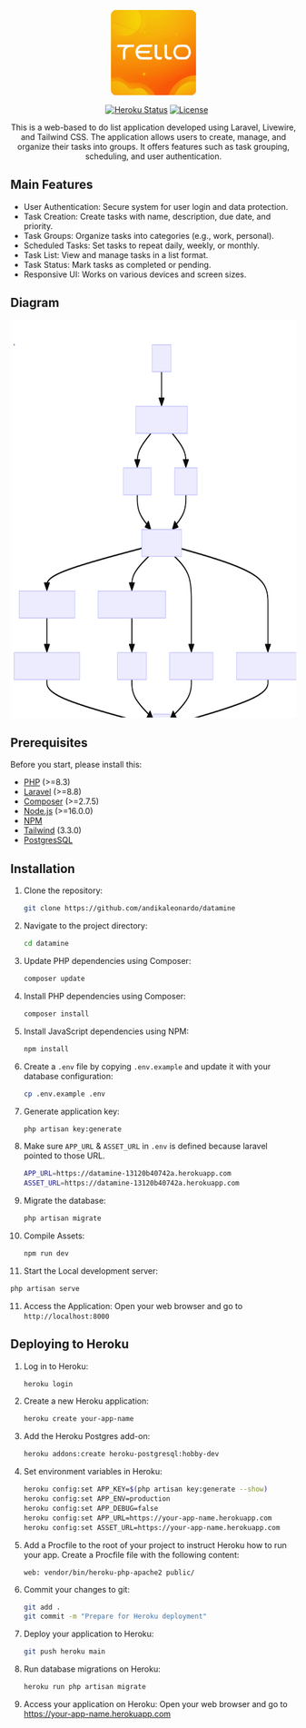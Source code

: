 <p align="center">
  <img src="public/tello.svg" alt="Just Do It" width="150">
</p>

<p align="center">
<a href="https://github.com/andikaleonardo/datamine/issues"><img src="https://img.shields.io/github/issues/andikaleonardo/datamine.svg" alt=""></a>
<a href="https://github.com/andikaleonardo/datamine/stargazers"><img src="https://img.shields.io/github/stars/andikaleonardo/datamine.svg" alt=""></a>
<a href="https://github.com/andikaleonardo/datamine/network"><img src="https://img.shields.io/github/forks/andikaleonardo/datamine.svg" alt=""></a>
<a href="https://status.heroku.com"><img src="https://img.shields.io/badge/heroku-status-brightgreen" alt="Heroku Status"></a>
<a href="https://packagist.org/packages/laravel/framework"><img src="https://poser.pugx.org/laravel/framework/license.svg" alt="License"></a>
</p>

<p align="center">
This is a web-based to do list application developed using Laravel, Livewire, and Tailwind CSS. The application allows users to create, manage, and organize their tasks into groups. It offers features such as task grouping, scheduling, and user authentication.
</p>

## Main Features

- User Authentication: Secure system for user login and data protection.
- Task Creation: Create tasks with name, description, due date, and priority.
- Task Groups: Organize tasks into categories (e.g., work, personal).
- Scheduled Tasks: Set tasks to repeat daily, weekly, or monthly.
- Task List: View and manage tasks in a list format.
- Task Status: Mark tasks as completed or pending.
- Responsive UI: Works on various devices and screen sizes.

## Diagram

<p align="center">
  <img src="public/flowchart.svg" alt="flowchart" width="700" height="700">
</p>

## Prerequisites

Before you start, please install this:

- [PHP](https://www.php.net/) (>=8.3)
- [Laravel](https://laravel.com/) (>=8.8)
- [Composer](https://getcomposer.org/) (>=2.7.5)
- [Node.js](https://nodejs.org/) (>=16.0.0)
- [NPM](https://www.npmjs.com/)
- [Tailwind](https://tailwindcss.com/) (3.3.0)
- [PostgresSQL](https://www.postgresql.org/)

## Installation

1. Clone the repository:

   ```bash
   git clone https://github.com/andikaleonardo/datamine
   ```

2. Navigate to the project directory:

   ```bash
   cd datamine
   ```
3. Update PHP dependencies using Composer:

   ```bash
   composer update
   ```
4. Install PHP dependencies using Composer:

   ```bash
   composer install
   ```

4. Install JavaScript dependencies using NPM:

   ```bash
   npm install
   ```
5. Create a `.env` file by copying `.env.example` and update it with your database configuration:

   ```bash
   cp .env.example .env
   ```
6. Generate application key:

   ```bash
   php artisan key:generate
   ```

7. Make sure `APP_URL` & `ASSET_URL` in `.env` is defined because laravel pointed to those URL.
  
   ```bash
   APP_URL=https://datamine-13120b40742a.herokuapp.com
   ASSET_URL=https://datamine-13120b40742a.herokuapp.com
   ```

8. Migrate the database:

   ```bash
   php artisan migrate
   ```
9. Compile Assets:
 
   ```bash
   npm run dev
   ```

10. Start the Local development server:

   ```bash
   php artisan serve
   ```
11. Access the Application: Open your web browser and go to `http://localhost:8000`


## Deploying to Heroku
1. Log in to Heroku:
   ```bash
   heroku login
   ```
2. Create a new Heroku application:
   ```bash
   heroku create your-app-name
   ```
3. Add the Heroku Postgres add-on:
   ```bash
   heroku addons:create heroku-postgresql:hobby-dev
   ```
4. Set environment variables in Heroku:
    ```bash
   heroku config:set APP_KEY=$(php artisan key:generate --show)
   heroku config:set APP_ENV=production
   heroku config:set APP_DEBUG=false
   heroku config:set APP_URL=https://your-app-name.herokuapp.com
   heroku config:set ASSET_URL=https://your-app-name.herokuapp.com
   ```
   
5. Add a Procfile to the root of your project to instruct Heroku how to run your app. Create a Procfile file with the following content:
   ```Procfile
   web: vendor/bin/heroku-php-apache2 public/
   ```

6. Commit your changes to git:
   ```bash
   git add .
   git commit -m "Prepare for Heroku deployment"
   ```
   
7. Deploy your application to Heroku:
   ```bash
   git push heroku main
   ```
8. Run database migrations on Heroku:
   ```bash
   heroku run php artisan migrate
   ```
9. Access your application on Heroku:
Open your web browser and go to https://your-app-name.herokuapp.com